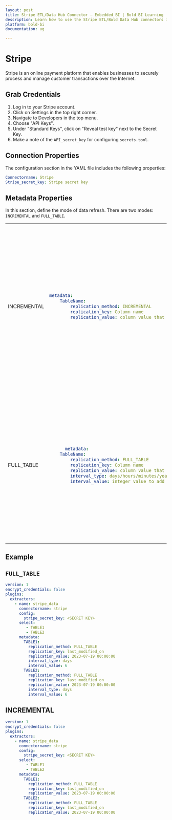 ```yaml
---
layout: post
title: Stripe ETL/Data Hub Connector – Embedded BI | Bold BI Learning
description: Learn how to use the Stripe ETL/Bold Data Hub connectors in Bold BI Enterprise Edition. Discover simple steps to integrate data smoothly and make the most of your analytics.
platform: bold-bi
documentation: ug

---
```


# Stripe

Stripe is an online payment platform that enables businesses to securely process and manage customer transactions over the Internet.

## Grab Credentials

1. Log in to your Stripe account.
2. Click on Settings in the top right corner.
3. Navigate to Developers in the top menu.
4. Choose "API Keys".
5. Under "Standard Keys", click on "Reveal test key" next to the Secret Key.
6. Make a note of the `API_secret_key` for configuring `secrets.toml`.

## Connection Properties

The configuration section in the YAML file includes the following properties:

```yaml
Connectorname: Stripe
Stripe_secret_key: Stripe secret key
```

## Metadata Properties

In this section, define the mode of data refresh. There are two modes: `INCREMENTAL` and `FULL_TABLE`.

<table>
    <tr>
        <td></td>
        <td></td>
        <td></td>
    </tr>
    <tr>
        <td>INCREMENTAL</td>
        <td>

```yaml
metadata:
    TableName:
        replication_method: INCREMENTAL
        replication_key: Column name
        replication_value: column value that data starts from
```
</td>
        <td>This mode will retrieve data from the date column specified in the replication key starting from the date indicated in the replication value. Once it is scheduled, the replication value will be automatically updated based on the imported data.</td>
    </tr>
    <tr>
        <td>FULL_TABLE</td>
        <td>

```yaml
      metadata:
    TableName:
        replication_method: FULL_TABLE
        replication_key: Column name
        replication_value: column value that data starts from
        interval_type: days/hours/minutes/year/month
        interval_value: integer value to add in interval type

```
</td>
        <td>This mode will fetch data from the date column mentioned in the replication key starting from the date specified in the replication value. Once scheduled, the replication value is automatically updated from the imported data.</td>
    </tr>
</table>

## Example
## ``FULL_TABLE``

```yaml
version: 1
encrypt_credentials: false
plugins:
  extractors:
    - name: stripe_data
      connectorname: stripe
      config:
        stripe_secret_key: <SECRET KEY>
      select:
         - TABLE1
         - TABLE2
      metadata:
        TABLE1:
          replication_method: FULL_TABLE
          replication_key: last_modified_on
          replication_value: 2023-07-19 00:00:00
          interval_type: days
          interval_value: 6
        TABLE2:
          replication_method: FULL_TABLE
          replication_key: last_modified_on
          replication_value: 2023-07-19 00:00:00
          interval_type: days
          interval_value: 6
```

## INCREMENTAL

```yaml
version: 1
encrypt_credentials: false
plugins:
  extractors:
    - name: stripe_data
      connectorname: stripe
      config:
        stripe_secret_key: <SECRET KEY>
      select:
         - TABLE1
         - TABLE2
      metadata:
        TABLE1:
          replication_method: FULL_TABLE
          replication_key: last_modified_on
          replication_value: 2023-07-19 00:00:00
        TABLE2:
          replication_method: FULL_TABLE
          replication_key: last_modified_on
          replication_value: 2023-07-19 00:00:00
```
